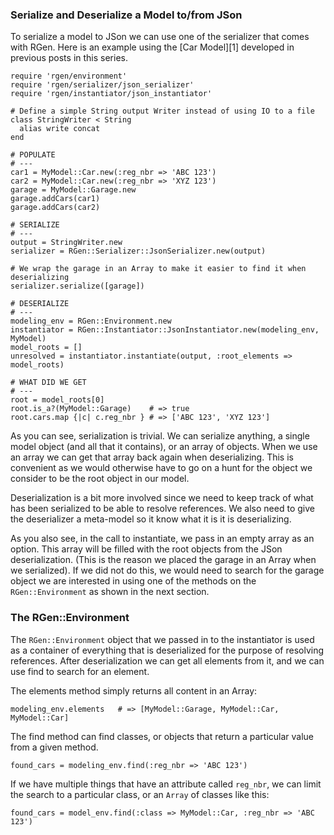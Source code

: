 ### Serialize and Deserialize a Model to/from JSon

To serialize a model to JSon we can use one of the serializer that comes with RGen. Here is
an example using the [Car Model][1] developed in previous posts in this series.

    require 'rgen/environment'
    require 'rgen/serializer/json_serializer'
    require 'rgen/instantiator/json_instantiator'

    # Define a simple String output Writer instead of using IO to a file
    class StringWriter < String
      alias write concat
    end

    # POPULATE
    # ---
    car1 = MyModel::Car.new(:reg_nbr => 'ABC 123')
    car2 = MyModel::Car.new(:reg_nbr => 'XYZ 123')
    garage = MyModel::Garage.new
    garage.addCars(car1)
    garage.addCars(car2)
    
    # SERIALIZE
    # ---
    output = StringWriter.new
    serializer = RGen::Serializer::JsonSerializer.new(output)
    
    # We wrap the garage in an Array to make it easier to find it when deserializing
    serializer.serialize([garage])
    
    # DESERIALIZE
    # ---
    modeling_env = RGen::Environment.new
    instantiator = RGen::Instantiator::JsonInstantiator.new(modeling_env, MyModel)
    model_roots = []
    unresolved = instantiator.instantiate(output, :root_elements => model_roots)

    # WHAT DID WE GET
    # ---
    root = model_roots[0]
    root.is_a?(MyModel::Garage)    # => true
    root.cars.map {|c| c.reg_nbr } # => ['ABC 123', 'XYZ 123']
    

As you can see, serialization is trivial. We can serialize anything, a single model object (and all that it contains), or an array of objects. When we use an array we can get that array back again when deserializing. This is convenient as we would otherwise have to go on a hunt for the object we consider to be the root object in our model.

Deserialization is a bit more involved since we need to keep track of what has been serialized
to be able to resolve references. We also need to give the deserializer a meta-model so it
know what it is it is deserializing. 

As you also see, in the call to instantiate, we pass in an empty array as an option. This
array will be filled with the root objects from the JSon deserialization. (This is the reason
we placed the garage in an Array when we serialized). If we did not do this, we would need
to search for the garage object we are interested in using one of the methods on the `RGen::Environment` as shown in the next section.

### The RGen::Environment

The `RGen::Environment` object that we passed in to the instantiator is used as a container 
of everything that is deserialized for the purpose of resolving references. After deserialization
we can get all elements from it, and we can use find to search for an element.

The elements method simply returns all content in an Array:

    modeling_env.elements   # => [MyModel::Garage, MyModel::Car, MyModel::Car]
    
The find method can find classes, or objects that return a particular value from
a given method.

    found_cars = modeling_env.find(:reg_nbr => 'ABC 123')

If we have multiple things that have an attribute called `reg_nbr`, we can limit the search
to a particular class, or an `Array` of classes like this:

    found_cars = model_env.find(:class => MyModel::Car, :reg_nbr => 'ABC 123')

    